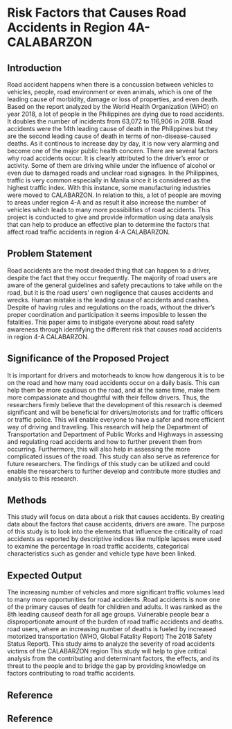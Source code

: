# Risk Factors that Causes Road Accidents in Region 4A- CALABARZON
## Introduction
  Road accident happens when there is a concussion between vehicles to vehicles, people, road environment or even animals, which is one of the leading cause of morbidity, damage or loss of properties, and even death. Based on the report analyzed by the World Health Organization (WHO) on year 2018, a lot of people in the Philippines are dying due to road accidents. It doubles the number of incidents from 63,072  to 116,906 in 2018. Road accidents were the 14th leading cause of death in the Philippines but they are the second leading cause of death in terms of non-disease-caused deaths.  As it continous to increase day by day, it is now very alarming and become one of the major public health concern. 
  There are several factors why road accidents occur. It is clearly attributed to the driver’s error or activity. Some of them are driving while under the influence of alcohol or even due to damaged roads and unclear road signages. In the Philippines, traffic is very common especially in Manila since it is considered as the highest traffic index. With this instance, some manufacturing industries were moved to CALABARZON. In relation to this, a lot of people are moving to areas under region 4-A and as result it also increase the number of vehicles which leads to many more possibilities of road accidents. 
  This project is conducted to give and provide information using data analysis that can help to produce an effective plan to determine the factors that affect road  traffic accidents in region 4-A CALABARZON.
## Problem Statement
 Road accidents are the most dreaded thing that can happen to a driver, despite the fact that they occur frequently. The majority of road users are aware of the general guidelines and safety precautions to take while on the road, but it is the road users' own negligence that causes accidents and wrecks. Human mistake is the leading cause of accidents and crashes. Despite of having rules and regulations on the roads, without the driver’s proper coordination and participation it seems imposible to lessen the fatalities. This paper aims to instigate everyone about road safety awareness through identifying the different risk that causes road accidents in region 4-A CALABARZON.
## Significance of the Proposed Project
It is important for drivers and motorheads to know how dangerous it is to be on the road and how many road accidents occur on a daily basis. This can help them be more cautious on the road, and at the same time, make them more compassionate and thoughtful with their fellow drivers. Thus, the researchers firmly believe that the development of this research is deemed significant and will be beneficial for drivers/motorists and for traffic officers or traffic police. This will enable everyone to have a safer and more efficient way of driving and traveling.
This research will help the Department of Transportation and Department of Public Works and Highways in assessing and regulating road accidents and how to further prevent them from occurring. Furthermore, this will also help in assessing the more complicated issues of the road.
This study can also serve as reference for future researchers. The findings of this study can be utilized and could enable the researchers to further develop and contribute more studies and analysis to this research.
## Methods
This study will focus on data about a risk that causes accidents. By creating data about the factors that cause accidents, drivers are aware. The purpose of this study is to look into the elements that influence the criticality of road accidents as reported by descriptive indices like multiple lapses were used to examine the percentage In road traffic accidents, categorical characteristics such as gender and vehicle type have been linked.
## Expected Output
The increasing number of vehicles and more significant traffic volumes lead to many more opportunities for road accidents .Road accidents is now one of the primary causes of death for children and adults. It was ranked as the 8th leading causeof death for all age groups. Vulnerable people bear a disproportionate amount of the burden of road traffic accidents and deaths. road users, where an increasing number of deaths is fueled by increased motorized transportation (WHO, Global Fatality Report) The 2018 Safety Status Report). This study aims to analyze the severity of road accidents victims of the CALABARZON region This study will help to give critical analysis from the contributing and determinant factors, the effects, and its threat to the people and  to bridge the gap by providing knowledge on factors contributing to road traffic accidents.
## Reference

## Reference
